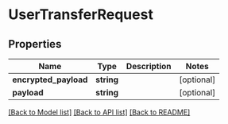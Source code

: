 # UserTransferRequest

## Properties
Name | Type | Description | Notes
------------ | ------------- | ------------- | -------------
**encrypted_payload** | **string** |  | [optional] 
**payload** | **string** |  | [optional] 

[[Back to Model list]](../README.md#documentation-for-models) [[Back to API list]](../README.md#documentation-for-api-endpoints) [[Back to README]](../README.md)


